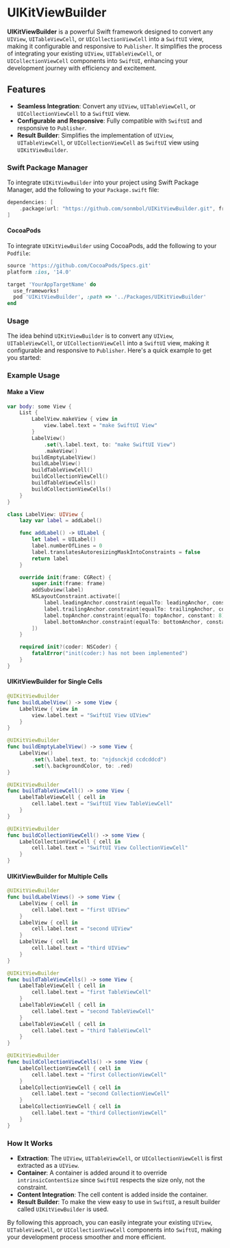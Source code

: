 # UIKitViewBuilder

**UIKitViewBuilder** is a powerful Swift framework designed to convert any `UIView`, `UITableViewCell`, or `UICollectionViewCell` into a `SwiftUI` view, making it configurable and responsive to `Publisher`. It simplifies the process of integrating your existing `UIView`, `UITableViewCell`, or `UICollectionViewCell` components into `SwiftUI`, enhancing your development journey with efficiency and excitement.

## Features

- **Seamless Integration**: Convert any `UIView`, `UITableViewCell`, or `UICollectionViewCell` to a `SwiftUI` view.
- **Configurable and Responsive**: Fully compatible with `SwiftUI` and responsive to `Publisher`.
- **Result Builder**: Simplifies the implementation of `UIView`, `UITableViewCell`, or `UICollectionViewCell` as `SwiftUI` view using `UIKitViewBuilder`.

### Swift Package Manager

To integrate `UIKitViewBuilder` into your project using Swift Package Manager, add the following to your `Package.swift` file:

```swift
dependencies: [
    .package(url: "https://github.com/sonmbol/UIKitViewBuilder.git", from: "1.0.0")
]
```


#### CocoaPods

To integrate `UIKitViewBuilder` using CocoaPods, add the following to your `Podfile`:

```ruby
source 'https://github.com/CocoaPods/Specs.git'
platform :ios, '14.0'

target 'YourAppTargetName' do
  use_frameworks!
  pod 'UIKitViewBuilder', :path => '../Packages/UIKitViewBuilder'
end
```


### Usage


The idea behind `UIKitViewBuilder` is to convert any `UIView`, `UITableViewCell`, or `UICollectionViewCell` into a `SwiftUI` view, making it configurable and responsive to `Publisher`. Here's a quick example to get you started:

### Example Usage

#### Make a View

```swift
var body: some View {
    List {
        LabelView.makeView { view in
            view.label.text = "make SwiftUI View"
        }
        LabelView()
            .set(\.label.text, to: "make SwiftUI View")
            .makeView()
        buildEmptyLabelView()
        buildLabelView()
        buildTableViewCell()
        buildCollectionViewCell()
        buildTableViewCells()
        buildCollectionViewCells()
    }
}

class LabelView: UIView {
    lazy var label = addLabel()

    func addLabel() -> UILabel {
        let label = UILabel()
        label.numberOfLines = 0
        label.translatesAutoresizingMaskIntoConstraints = false
        return label
    }

    override init(frame: CGRect) {
        super.init(frame: frame)
        addSubview(label)
        NSLayoutConstraint.activate([
            label.leadingAnchor.constraint(equalTo: leadingAnchor, constant: 16),
            label.trailingAnchor.constraint(equalTo: trailingAnchor, constant: -16),
            label.topAnchor.constraint(equalTo: topAnchor, constant: 8),
            label.bottomAnchor.constraint(equalTo: bottomAnchor, constant: -8)
        ])
    }

    required init?(coder: NSCoder) {
        fatalError("init(coder:) has not been implemented")
    }
}
```



#### UIKitViewBuilder for Single Cells


```swift
@UIKitViewBuilder
func buildLabelView() -> some View {
    LabelView { view in
        view.label.text = "SwiftUI View UIView"
    }
}

@UIKitViewBuilder
func buildEmptyLabelView() -> some View {
    LabelView()
        .set(\.label.text, to: "njdsnckjd ccdcddcd")
        .set(\.backgroundColor, to: .red)
}

@UIKitViewBuilder
func buildTableViewCell() -> some View {
    LabelTableViewCell { cell in
        cell.label.text = "SwiftUI View TableViewCell"
    }
}

@UIKitViewBuilder
func buildCollectionViewCell() -> some View {
    LabelCollectionViewCell { cell in
        cell.label.text = "SwiftUI View CollectionViewCell"
    }
}
```


#### UIKitViewBuilder for Multiple Cells


```swift
@UIKitViewBuilder
func buildLabelViews() -> some View {
    LabelView { cell in
        cell.label.text = "first UIView"
    }
    LabelView { cell in
        cell.label.text = "second UIView"
    }
    LabelView { cell in
        cell.label.text = "third UIView"
    }
}

@UIKitViewBuilder
func buildTableViewCells() -> some View {
    LabelTableViewCell { cell in
        cell.label.text = "first TableViewCell"
    }
    LabelTableViewCell { cell in
        cell.label.text = "second TableViewCell"
    }
    LabelTableViewCell { cell in
        cell.label.text = "third TableViewCell"
    }
}

@UIKitViewBuilder
func buildCollectionViewCells() -> some View {
    LabelCollectionViewCell { cell in
        cell.label.text = "first CollectionViewCell"
    }
    LabelCollectionViewCell { cell in
        cell.label.text = "second CollectionViewCell"
    }
    LabelCollectionViewCell { cell in
        cell.label.text = "third CollectionViewCell"
    }
}
```


### How It Works


- **Extraction**: The `UIView`, `UITableViewCell`, or `UICollectionViewCell` is first extracted as a `UIView`.
- **Container**: A container is added around it to override `intrinsicContentSize` since `SwiftUI` respects the size only, not the constraint.
- **Content Integration**: The cell content is added inside the container.
- **Result Builder**: To make the view easy to use in `SwiftUI`, a result builder called `UIKitViewBuilder` is used.

By following this approach, you can easily integrate your existing `UIView`, `UITableViewCell`, or `UICollectionViewCell` components into `SwiftUI`, making your development process smoother and more efficient.

